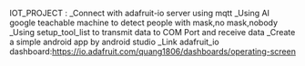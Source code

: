 IOT_PROJECT :
_Connect with adafruit-io server using mqtt
_Using AI google teachable machine to detect people with mask,no mask,nobody
_Using setup_tool_list to transmit data to COM Port and receive data 
_Create a simple android app by android studio
_Link adafruit_io dashboard:https://io.adafruit.com/quang1806/dashboards/operating-screen
